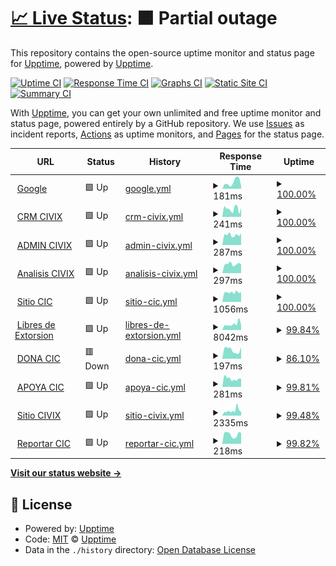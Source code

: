 # [📈 Live Status](https://demo.upptime.js.org): <!--live status--> **🟧 Partial outage**

This repository contains the open-source uptime monitor and status page for [Upptime](https://upptime.js.org), powered by [Upptime](https://github.com/upptime/upptime).

[![Uptime CI](https://github.com/remgi/upptime/workflows/Uptime%20CI/badge.svg)](https://github.com/remgi/upptime/actions?query=workflow%3A%22Uptime+CI%22)
[![Response Time CI](https://github.com/remgi/upptime/workflows/Response%20Time%20CI/badge.svg)](https://github.com/remgi/upptime/actions?query=workflow%3A%22Response+Time+CI%22)
[![Graphs CI](https://github.com/remgi/upptime/workflows/Graphs%20CI/badge.svg)](https://github.com/remgi/upptime/actions?query=workflow%3A%22Graphs+CI%22)
[![Static Site CI](https://github.com/remgi/upptime/workflows/Static%20Site%20CI/badge.svg)](https://github.com/remgi/upptime/actions?query=workflow%3A%22Static+Site+CI%22)
[![Summary CI](https://github.com/remgi/upptime/workflows/Summary%20CI/badge.svg)](https://github.com/remgi/upptime/actions?query=workflow%3A%22Summary+CI%22)

With [Upptime](https://upptime.js.org), you can get your own unlimited and free uptime monitor and status page, powered entirely by a GitHub repository. We use [Issues](https://github.com/upptime/upptime/issues) as incident reports, [Actions](https://github.com/remgi/upptime/actions) as uptime monitors, and [Pages](https://demo.upptime.js.org) for the status page.

<!--start: status pages-->
<!-- This summary is generated by Upptime (https://github.com/upptime/upptime) -->
<!-- Do not edit this manually, your changes will be overwritten -->
<!-- prettier-ignore -->
| URL | Status | History | Response Time | Uptime |
| --- | ------ | ------- | ------------- | ------ |
| <img alt="" src="https://favicons.githubusercontent.com/www.google.com" height="13"> [Google](https://www.google.com) | 🟩 Up | [google.yml](https://github.com/remgi/uptimecic/commits/HEAD/history/google.yml) | <details><summary><img alt="Response time graph" src="./graphs/google/response-time-week.png" height="20"> 181ms</summary><br><a href="https://remgi.github.io/uptimecic/history/google"><img alt="Response time 166" src="https://img.shields.io/endpoint?url=https%3A%2F%2Fraw.githubusercontent.com%2Fremgi%2Fuptimecic%2FHEAD%2Fapi%2Fgoogle%2Fresponse-time.json"></a><br><a href="https://remgi.github.io/uptimecic/history/google"><img alt="24-hour response time 80" src="https://img.shields.io/endpoint?url=https%3A%2F%2Fraw.githubusercontent.com%2Fremgi%2Fuptimecic%2FHEAD%2Fapi%2Fgoogle%2Fresponse-time-day.json"></a><br><a href="https://remgi.github.io/uptimecic/history/google"><img alt="7-day response time 181" src="https://img.shields.io/endpoint?url=https%3A%2F%2Fraw.githubusercontent.com%2Fremgi%2Fuptimecic%2FHEAD%2Fapi%2Fgoogle%2Fresponse-time-week.json"></a><br><a href="https://remgi.github.io/uptimecic/history/google"><img alt="30-day response time 166" src="https://img.shields.io/endpoint?url=https%3A%2F%2Fraw.githubusercontent.com%2Fremgi%2Fuptimecic%2FHEAD%2Fapi%2Fgoogle%2Fresponse-time-month.json"></a><br><a href="https://remgi.github.io/uptimecic/history/google"><img alt="1-year response time 166" src="https://img.shields.io/endpoint?url=https%3A%2F%2Fraw.githubusercontent.com%2Fremgi%2Fuptimecic%2FHEAD%2Fapi%2Fgoogle%2Fresponse-time-year.json"></a></details> | <details><summary><a href="https://remgi.github.io/uptimecic/history/google">100.00%</a></summary><a href="https://remgi.github.io/uptimecic/history/google"><img alt="All-time uptime 100.00%" src="https://img.shields.io/endpoint?url=https%3A%2F%2Fraw.githubusercontent.com%2Fremgi%2Fuptimecic%2FHEAD%2Fapi%2Fgoogle%2Fuptime.json"></a><br><a href="https://remgi.github.io/uptimecic/history/google"><img alt="24-hour uptime 100.00%" src="https://img.shields.io/endpoint?url=https%3A%2F%2Fraw.githubusercontent.com%2Fremgi%2Fuptimecic%2FHEAD%2Fapi%2Fgoogle%2Fuptime-day.json"></a><br><a href="https://remgi.github.io/uptimecic/history/google"><img alt="7-day uptime 100.00%" src="https://img.shields.io/endpoint?url=https%3A%2F%2Fraw.githubusercontent.com%2Fremgi%2Fuptimecic%2FHEAD%2Fapi%2Fgoogle%2Fuptime-week.json"></a><br><a href="https://remgi.github.io/uptimecic/history/google"><img alt="30-day uptime 100.00%" src="https://img.shields.io/endpoint?url=https%3A%2F%2Fraw.githubusercontent.com%2Fremgi%2Fuptimecic%2FHEAD%2Fapi%2Fgoogle%2Fuptime-month.json"></a><br><a href="https://remgi.github.io/uptimecic/history/google"><img alt="1-year uptime 100.00%" src="https://img.shields.io/endpoint?url=https%3A%2F%2Fraw.githubusercontent.com%2Fremgi%2Fuptimecic%2FHEAD%2Fapi%2Fgoogle%2Fuptime-year.json"></a></details>
| <img alt="" src="https://favicons.githubusercontent.com/crm.civix.mx" height="13"> [CRM CIVIX](https://crm.civix.mx) | 🟩 Up | [crm-civix.yml](https://github.com/remgi/uptimecic/commits/HEAD/history/crm-civix.yml) | <details><summary><img alt="Response time graph" src="./graphs/crm-civix/response-time-week.png" height="20"> 241ms</summary><br><a href="https://remgi.github.io/uptimecic/history/crm-civix"><img alt="Response time 248" src="https://img.shields.io/endpoint?url=https%3A%2F%2Fraw.githubusercontent.com%2Fremgi%2Fuptimecic%2FHEAD%2Fapi%2Fcrm-civix%2Fresponse-time.json"></a><br><a href="https://remgi.github.io/uptimecic/history/crm-civix"><img alt="24-hour response time 259" src="https://img.shields.io/endpoint?url=https%3A%2F%2Fraw.githubusercontent.com%2Fremgi%2Fuptimecic%2FHEAD%2Fapi%2Fcrm-civix%2Fresponse-time-day.json"></a><br><a href="https://remgi.github.io/uptimecic/history/crm-civix"><img alt="7-day response time 241" src="https://img.shields.io/endpoint?url=https%3A%2F%2Fraw.githubusercontent.com%2Fremgi%2Fuptimecic%2FHEAD%2Fapi%2Fcrm-civix%2Fresponse-time-week.json"></a><br><a href="https://remgi.github.io/uptimecic/history/crm-civix"><img alt="30-day response time 248" src="https://img.shields.io/endpoint?url=https%3A%2F%2Fraw.githubusercontent.com%2Fremgi%2Fuptimecic%2FHEAD%2Fapi%2Fcrm-civix%2Fresponse-time-month.json"></a><br><a href="https://remgi.github.io/uptimecic/history/crm-civix"><img alt="1-year response time 248" src="https://img.shields.io/endpoint?url=https%3A%2F%2Fraw.githubusercontent.com%2Fremgi%2Fuptimecic%2FHEAD%2Fapi%2Fcrm-civix%2Fresponse-time-year.json"></a></details> | <details><summary><a href="https://remgi.github.io/uptimecic/history/crm-civix">100.00%</a></summary><a href="https://remgi.github.io/uptimecic/history/crm-civix"><img alt="All-time uptime 100.00%" src="https://img.shields.io/endpoint?url=https%3A%2F%2Fraw.githubusercontent.com%2Fremgi%2Fuptimecic%2FHEAD%2Fapi%2Fcrm-civix%2Fuptime.json"></a><br><a href="https://remgi.github.io/uptimecic/history/crm-civix"><img alt="24-hour uptime 100.00%" src="https://img.shields.io/endpoint?url=https%3A%2F%2Fraw.githubusercontent.com%2Fremgi%2Fuptimecic%2FHEAD%2Fapi%2Fcrm-civix%2Fuptime-day.json"></a><br><a href="https://remgi.github.io/uptimecic/history/crm-civix"><img alt="7-day uptime 100.00%" src="https://img.shields.io/endpoint?url=https%3A%2F%2Fraw.githubusercontent.com%2Fremgi%2Fuptimecic%2FHEAD%2Fapi%2Fcrm-civix%2Fuptime-week.json"></a><br><a href="https://remgi.github.io/uptimecic/history/crm-civix"><img alt="30-day uptime 100.00%" src="https://img.shields.io/endpoint?url=https%3A%2F%2Fraw.githubusercontent.com%2Fremgi%2Fuptimecic%2FHEAD%2Fapi%2Fcrm-civix%2Fuptime-month.json"></a><br><a href="https://remgi.github.io/uptimecic/history/crm-civix"><img alt="1-year uptime 100.00%" src="https://img.shields.io/endpoint?url=https%3A%2F%2Fraw.githubusercontent.com%2Fremgi%2Fuptimecic%2FHEAD%2Fapi%2Fcrm-civix%2Fuptime-year.json"></a></details>
| <img alt="" src="https://favicons.githubusercontent.com/admin.civix.mx" height="13"> [ADMIN CIVIX](https://admin.civix.mx) | 🟩 Up | [admin-civix.yml](https://github.com/remgi/uptimecic/commits/HEAD/history/admin-civix.yml) | <details><summary><img alt="Response time graph" src="./graphs/admin-civix/response-time-week.png" height="20"> 287ms</summary><br><a href="https://remgi.github.io/uptimecic/history/admin-civix"><img alt="Response time 275" src="https://img.shields.io/endpoint?url=https%3A%2F%2Fraw.githubusercontent.com%2Fremgi%2Fuptimecic%2FHEAD%2Fapi%2Fadmin-civix%2Fresponse-time.json"></a><br><a href="https://remgi.github.io/uptimecic/history/admin-civix"><img alt="24-hour response time 367" src="https://img.shields.io/endpoint?url=https%3A%2F%2Fraw.githubusercontent.com%2Fremgi%2Fuptimecic%2FHEAD%2Fapi%2Fadmin-civix%2Fresponse-time-day.json"></a><br><a href="https://remgi.github.io/uptimecic/history/admin-civix"><img alt="7-day response time 287" src="https://img.shields.io/endpoint?url=https%3A%2F%2Fraw.githubusercontent.com%2Fremgi%2Fuptimecic%2FHEAD%2Fapi%2Fadmin-civix%2Fresponse-time-week.json"></a><br><a href="https://remgi.github.io/uptimecic/history/admin-civix"><img alt="30-day response time 275" src="https://img.shields.io/endpoint?url=https%3A%2F%2Fraw.githubusercontent.com%2Fremgi%2Fuptimecic%2FHEAD%2Fapi%2Fadmin-civix%2Fresponse-time-month.json"></a><br><a href="https://remgi.github.io/uptimecic/history/admin-civix"><img alt="1-year response time 275" src="https://img.shields.io/endpoint?url=https%3A%2F%2Fraw.githubusercontent.com%2Fremgi%2Fuptimecic%2FHEAD%2Fapi%2Fadmin-civix%2Fresponse-time-year.json"></a></details> | <details><summary><a href="https://remgi.github.io/uptimecic/history/admin-civix">100.00%</a></summary><a href="https://remgi.github.io/uptimecic/history/admin-civix"><img alt="All-time uptime 100.00%" src="https://img.shields.io/endpoint?url=https%3A%2F%2Fraw.githubusercontent.com%2Fremgi%2Fuptimecic%2FHEAD%2Fapi%2Fadmin-civix%2Fuptime.json"></a><br><a href="https://remgi.github.io/uptimecic/history/admin-civix"><img alt="24-hour uptime 100.00%" src="https://img.shields.io/endpoint?url=https%3A%2F%2Fraw.githubusercontent.com%2Fremgi%2Fuptimecic%2FHEAD%2Fapi%2Fadmin-civix%2Fuptime-day.json"></a><br><a href="https://remgi.github.io/uptimecic/history/admin-civix"><img alt="7-day uptime 100.00%" src="https://img.shields.io/endpoint?url=https%3A%2F%2Fraw.githubusercontent.com%2Fremgi%2Fuptimecic%2FHEAD%2Fapi%2Fadmin-civix%2Fuptime-week.json"></a><br><a href="https://remgi.github.io/uptimecic/history/admin-civix"><img alt="30-day uptime 100.00%" src="https://img.shields.io/endpoint?url=https%3A%2F%2Fraw.githubusercontent.com%2Fremgi%2Fuptimecic%2FHEAD%2Fapi%2Fadmin-civix%2Fuptime-month.json"></a><br><a href="https://remgi.github.io/uptimecic/history/admin-civix"><img alt="1-year uptime 100.00%" src="https://img.shields.io/endpoint?url=https%3A%2F%2Fraw.githubusercontent.com%2Fremgi%2Fuptimecic%2FHEAD%2Fapi%2Fadmin-civix%2Fuptime-year.json"></a></details>
| <img alt="" src="https://favicons.githubusercontent.com/analisis.civix.mx" height="13"> [Analisis CIVIX](https://analisis.civix.mx) | 🟩 Up | [analisis-civix.yml](https://github.com/remgi/uptimecic/commits/HEAD/history/analisis-civix.yml) | <details><summary><img alt="Response time graph" src="./graphs/analisis-civix/response-time-week.png" height="20"> 297ms</summary><br><a href="https://remgi.github.io/uptimecic/history/analisis-civix"><img alt="Response time 286" src="https://img.shields.io/endpoint?url=https%3A%2F%2Fraw.githubusercontent.com%2Fremgi%2Fuptimecic%2FHEAD%2Fapi%2Fanalisis-civix%2Fresponse-time.json"></a><br><a href="https://remgi.github.io/uptimecic/history/analisis-civix"><img alt="24-hour response time 369" src="https://img.shields.io/endpoint?url=https%3A%2F%2Fraw.githubusercontent.com%2Fremgi%2Fuptimecic%2FHEAD%2Fapi%2Fanalisis-civix%2Fresponse-time-day.json"></a><br><a href="https://remgi.github.io/uptimecic/history/analisis-civix"><img alt="7-day response time 297" src="https://img.shields.io/endpoint?url=https%3A%2F%2Fraw.githubusercontent.com%2Fremgi%2Fuptimecic%2FHEAD%2Fapi%2Fanalisis-civix%2Fresponse-time-week.json"></a><br><a href="https://remgi.github.io/uptimecic/history/analisis-civix"><img alt="30-day response time 286" src="https://img.shields.io/endpoint?url=https%3A%2F%2Fraw.githubusercontent.com%2Fremgi%2Fuptimecic%2FHEAD%2Fapi%2Fanalisis-civix%2Fresponse-time-month.json"></a><br><a href="https://remgi.github.io/uptimecic/history/analisis-civix"><img alt="1-year response time 286" src="https://img.shields.io/endpoint?url=https%3A%2F%2Fraw.githubusercontent.com%2Fremgi%2Fuptimecic%2FHEAD%2Fapi%2Fanalisis-civix%2Fresponse-time-year.json"></a></details> | <details><summary><a href="https://remgi.github.io/uptimecic/history/analisis-civix">100.00%</a></summary><a href="https://remgi.github.io/uptimecic/history/analisis-civix"><img alt="All-time uptime 100.00%" src="https://img.shields.io/endpoint?url=https%3A%2F%2Fraw.githubusercontent.com%2Fremgi%2Fuptimecic%2FHEAD%2Fapi%2Fanalisis-civix%2Fuptime.json"></a><br><a href="https://remgi.github.io/uptimecic/history/analisis-civix"><img alt="24-hour uptime 100.00%" src="https://img.shields.io/endpoint?url=https%3A%2F%2Fraw.githubusercontent.com%2Fremgi%2Fuptimecic%2FHEAD%2Fapi%2Fanalisis-civix%2Fuptime-day.json"></a><br><a href="https://remgi.github.io/uptimecic/history/analisis-civix"><img alt="7-day uptime 100.00%" src="https://img.shields.io/endpoint?url=https%3A%2F%2Fraw.githubusercontent.com%2Fremgi%2Fuptimecic%2FHEAD%2Fapi%2Fanalisis-civix%2Fuptime-week.json"></a><br><a href="https://remgi.github.io/uptimecic/history/analisis-civix"><img alt="30-day uptime 100.00%" src="https://img.shields.io/endpoint?url=https%3A%2F%2Fraw.githubusercontent.com%2Fremgi%2Fuptimecic%2FHEAD%2Fapi%2Fanalisis-civix%2Fuptime-month.json"></a><br><a href="https://remgi.github.io/uptimecic/history/analisis-civix"><img alt="1-year uptime 100.00%" src="https://img.shields.io/endpoint?url=https%3A%2F%2Fraw.githubusercontent.com%2Fremgi%2Fuptimecic%2FHEAD%2Fapi%2Fanalisis-civix%2Fuptime-year.json"></a></details>
| <img alt="" src="https://favicons.githubusercontent.com/cic.mx" height="13"> [Sitio CIC](https://cic.mx) | 🟩 Up | [sitio-cic.yml](https://github.com/remgi/uptimecic/commits/HEAD/history/sitio-cic.yml) | <details><summary><img alt="Response time graph" src="./graphs/sitio-cic/response-time-week.png" height="20"> 1056ms</summary><br><a href="https://remgi.github.io/uptimecic/history/sitio-cic"><img alt="Response time 1052" src="https://img.shields.io/endpoint?url=https%3A%2F%2Fraw.githubusercontent.com%2Fremgi%2Fuptimecic%2FHEAD%2Fapi%2Fsitio-cic%2Fresponse-time.json"></a><br><a href="https://remgi.github.io/uptimecic/history/sitio-cic"><img alt="24-hour response time 1124" src="https://img.shields.io/endpoint?url=https%3A%2F%2Fraw.githubusercontent.com%2Fremgi%2Fuptimecic%2FHEAD%2Fapi%2Fsitio-cic%2Fresponse-time-day.json"></a><br><a href="https://remgi.github.io/uptimecic/history/sitio-cic"><img alt="7-day response time 1056" src="https://img.shields.io/endpoint?url=https%3A%2F%2Fraw.githubusercontent.com%2Fremgi%2Fuptimecic%2FHEAD%2Fapi%2Fsitio-cic%2Fresponse-time-week.json"></a><br><a href="https://remgi.github.io/uptimecic/history/sitio-cic"><img alt="30-day response time 1052" src="https://img.shields.io/endpoint?url=https%3A%2F%2Fraw.githubusercontent.com%2Fremgi%2Fuptimecic%2FHEAD%2Fapi%2Fsitio-cic%2Fresponse-time-month.json"></a><br><a href="https://remgi.github.io/uptimecic/history/sitio-cic"><img alt="1-year response time 1052" src="https://img.shields.io/endpoint?url=https%3A%2F%2Fraw.githubusercontent.com%2Fremgi%2Fuptimecic%2FHEAD%2Fapi%2Fsitio-cic%2Fresponse-time-year.json"></a></details> | <details><summary><a href="https://remgi.github.io/uptimecic/history/sitio-cic">100.00%</a></summary><a href="https://remgi.github.io/uptimecic/history/sitio-cic"><img alt="All-time uptime 96.47%" src="https://img.shields.io/endpoint?url=https%3A%2F%2Fraw.githubusercontent.com%2Fremgi%2Fuptimecic%2FHEAD%2Fapi%2Fsitio-cic%2Fuptime.json"></a><br><a href="https://remgi.github.io/uptimecic/history/sitio-cic"><img alt="24-hour uptime 100.00%" src="https://img.shields.io/endpoint?url=https%3A%2F%2Fraw.githubusercontent.com%2Fremgi%2Fuptimecic%2FHEAD%2Fapi%2Fsitio-cic%2Fuptime-day.json"></a><br><a href="https://remgi.github.io/uptimecic/history/sitio-cic"><img alt="7-day uptime 100.00%" src="https://img.shields.io/endpoint?url=https%3A%2F%2Fraw.githubusercontent.com%2Fremgi%2Fuptimecic%2FHEAD%2Fapi%2Fsitio-cic%2Fuptime-week.json"></a><br><a href="https://remgi.github.io/uptimecic/history/sitio-cic"><img alt="30-day uptime 96.47%" src="https://img.shields.io/endpoint?url=https%3A%2F%2Fraw.githubusercontent.com%2Fremgi%2Fuptimecic%2FHEAD%2Fapi%2Fsitio-cic%2Fuptime-month.json"></a><br><a href="https://remgi.github.io/uptimecic/history/sitio-cic"><img alt="1-year uptime 96.47%" src="https://img.shields.io/endpoint?url=https%3A%2F%2Fraw.githubusercontent.com%2Fremgi%2Fuptimecic%2FHEAD%2Fapi%2Fsitio-cic%2Fuptime-year.json"></a></details>
| <img alt="" src="https://favicons.githubusercontent.com/libresdeextorsion.mx" height="13"> [Libres de Extorsion](https://libresdeextorsion.mx) | 🟩 Up | [libres-de-extorsion.yml](https://github.com/remgi/uptimecic/commits/HEAD/history/libres-de-extorsion.yml) | <details><summary><img alt="Response time graph" src="./graphs/libres-de-extorsion/response-time-week.png" height="20"> 8042ms</summary><br><a href="https://remgi.github.io/uptimecic/history/libres-de-extorsion"><img alt="Response time 7067" src="https://img.shields.io/endpoint?url=https%3A%2F%2Fraw.githubusercontent.com%2Fremgi%2Fuptimecic%2FHEAD%2Fapi%2Flibres-de-extorsion%2Fresponse-time.json"></a><br><a href="https://remgi.github.io/uptimecic/history/libres-de-extorsion"><img alt="24-hour response time 6451" src="https://img.shields.io/endpoint?url=https%3A%2F%2Fraw.githubusercontent.com%2Fremgi%2Fuptimecic%2FHEAD%2Fapi%2Flibres-de-extorsion%2Fresponse-time-day.json"></a><br><a href="https://remgi.github.io/uptimecic/history/libres-de-extorsion"><img alt="7-day response time 8042" src="https://img.shields.io/endpoint?url=https%3A%2F%2Fraw.githubusercontent.com%2Fremgi%2Fuptimecic%2FHEAD%2Fapi%2Flibres-de-extorsion%2Fresponse-time-week.json"></a><br><a href="https://remgi.github.io/uptimecic/history/libres-de-extorsion"><img alt="30-day response time 7067" src="https://img.shields.io/endpoint?url=https%3A%2F%2Fraw.githubusercontent.com%2Fremgi%2Fuptimecic%2FHEAD%2Fapi%2Flibres-de-extorsion%2Fresponse-time-month.json"></a><br><a href="https://remgi.github.io/uptimecic/history/libres-de-extorsion"><img alt="1-year response time 7067" src="https://img.shields.io/endpoint?url=https%3A%2F%2Fraw.githubusercontent.com%2Fremgi%2Fuptimecic%2FHEAD%2Fapi%2Flibres-de-extorsion%2Fresponse-time-year.json"></a></details> | <details><summary><a href="https://remgi.github.io/uptimecic/history/libres-de-extorsion">99.84%</a></summary><a href="https://remgi.github.io/uptimecic/history/libres-de-extorsion"><img alt="All-time uptime 96.42%" src="https://img.shields.io/endpoint?url=https%3A%2F%2Fraw.githubusercontent.com%2Fremgi%2Fuptimecic%2FHEAD%2Fapi%2Flibres-de-extorsion%2Fuptime.json"></a><br><a href="https://remgi.github.io/uptimecic/history/libres-de-extorsion"><img alt="24-hour uptime 100.00%" src="https://img.shields.io/endpoint?url=https%3A%2F%2Fraw.githubusercontent.com%2Fremgi%2Fuptimecic%2FHEAD%2Fapi%2Flibres-de-extorsion%2Fuptime-day.json"></a><br><a href="https://remgi.github.io/uptimecic/history/libres-de-extorsion"><img alt="7-day uptime 99.84%" src="https://img.shields.io/endpoint?url=https%3A%2F%2Fraw.githubusercontent.com%2Fremgi%2Fuptimecic%2FHEAD%2Fapi%2Flibres-de-extorsion%2Fuptime-week.json"></a><br><a href="https://remgi.github.io/uptimecic/history/libres-de-extorsion"><img alt="30-day uptime 96.42%" src="https://img.shields.io/endpoint?url=https%3A%2F%2Fraw.githubusercontent.com%2Fremgi%2Fuptimecic%2FHEAD%2Fapi%2Flibres-de-extorsion%2Fuptime-month.json"></a><br><a href="https://remgi.github.io/uptimecic/history/libres-de-extorsion"><img alt="1-year uptime 96.42%" src="https://img.shields.io/endpoint?url=https%3A%2F%2Fraw.githubusercontent.com%2Fremgi%2Fuptimecic%2FHEAD%2Fapi%2Flibres-de-extorsion%2Fuptime-year.json"></a></details>
| <img alt="" src="https://favicons.githubusercontent.com/dona.cic.mx" height="13"> [DONA CIC](https://dona.cic.mx) | 🟥 Down | [dona-cic.yml](https://github.com/remgi/uptimecic/commits/HEAD/history/dona-cic.yml) | <details><summary><img alt="Response time graph" src="./graphs/dona-cic/response-time-week.png" height="20"> 197ms</summary><br><a href="https://remgi.github.io/uptimecic/history/dona-cic"><img alt="Response time 247" src="https://img.shields.io/endpoint?url=https%3A%2F%2Fraw.githubusercontent.com%2Fremgi%2Fuptimecic%2FHEAD%2Fapi%2Fdona-cic%2Fresponse-time.json"></a><br><a href="https://remgi.github.io/uptimecic/history/dona-cic"><img alt="24-hour response time 0" src="https://img.shields.io/endpoint?url=https%3A%2F%2Fraw.githubusercontent.com%2Fremgi%2Fuptimecic%2FHEAD%2Fapi%2Fdona-cic%2Fresponse-time-day.json"></a><br><a href="https://remgi.github.io/uptimecic/history/dona-cic"><img alt="7-day response time 197" src="https://img.shields.io/endpoint?url=https%3A%2F%2Fraw.githubusercontent.com%2Fremgi%2Fuptimecic%2FHEAD%2Fapi%2Fdona-cic%2Fresponse-time-week.json"></a><br><a href="https://remgi.github.io/uptimecic/history/dona-cic"><img alt="30-day response time 247" src="https://img.shields.io/endpoint?url=https%3A%2F%2Fraw.githubusercontent.com%2Fremgi%2Fuptimecic%2FHEAD%2Fapi%2Fdona-cic%2Fresponse-time-month.json"></a><br><a href="https://remgi.github.io/uptimecic/history/dona-cic"><img alt="1-year response time 247" src="https://img.shields.io/endpoint?url=https%3A%2F%2Fraw.githubusercontent.com%2Fremgi%2Fuptimecic%2FHEAD%2Fapi%2Fdona-cic%2Fresponse-time-year.json"></a></details> | <details><summary><a href="https://remgi.github.io/uptimecic/history/dona-cic">86.10%</a></summary><a href="https://remgi.github.io/uptimecic/history/dona-cic"><img alt="All-time uptime 93.89%" src="https://img.shields.io/endpoint?url=https%3A%2F%2Fraw.githubusercontent.com%2Fremgi%2Fuptimecic%2FHEAD%2Fapi%2Fdona-cic%2Fuptime.json"></a><br><a href="https://remgi.github.io/uptimecic/history/dona-cic"><img alt="24-hour uptime 2.72%" src="https://img.shields.io/endpoint?url=https%3A%2F%2Fraw.githubusercontent.com%2Fremgi%2Fuptimecic%2FHEAD%2Fapi%2Fdona-cic%2Fuptime-day.json"></a><br><a href="https://remgi.github.io/uptimecic/history/dona-cic"><img alt="7-day uptime 86.10%" src="https://img.shields.io/endpoint?url=https%3A%2F%2Fraw.githubusercontent.com%2Fremgi%2Fuptimecic%2FHEAD%2Fapi%2Fdona-cic%2Fuptime-week.json"></a><br><a href="https://remgi.github.io/uptimecic/history/dona-cic"><img alt="30-day uptime 93.89%" src="https://img.shields.io/endpoint?url=https%3A%2F%2Fraw.githubusercontent.com%2Fremgi%2Fuptimecic%2FHEAD%2Fapi%2Fdona-cic%2Fuptime-month.json"></a><br><a href="https://remgi.github.io/uptimecic/history/dona-cic"><img alt="1-year uptime 93.89%" src="https://img.shields.io/endpoint?url=https%3A%2F%2Fraw.githubusercontent.com%2Fremgi%2Fuptimecic%2FHEAD%2Fapi%2Fdona-cic%2Fuptime-year.json"></a></details>
| <img alt="" src="https://favicons.githubusercontent.com/apoya.cic.mx" height="13"> [APOYA CIC](https://apoya.cic.mx) | 🟩 Up | [apoya-cic.yml](https://github.com/remgi/uptimecic/commits/HEAD/history/apoya-cic.yml) | <details><summary><img alt="Response time graph" src="./graphs/apoya-cic/response-time-week.png" height="20"> 281ms</summary><br><a href="https://remgi.github.io/uptimecic/history/apoya-cic"><img alt="Response time 287" src="https://img.shields.io/endpoint?url=https%3A%2F%2Fraw.githubusercontent.com%2Fremgi%2Fuptimecic%2FHEAD%2Fapi%2Fapoya-cic%2Fresponse-time.json"></a><br><a href="https://remgi.github.io/uptimecic/history/apoya-cic"><img alt="24-hour response time 351" src="https://img.shields.io/endpoint?url=https%3A%2F%2Fraw.githubusercontent.com%2Fremgi%2Fuptimecic%2FHEAD%2Fapi%2Fapoya-cic%2Fresponse-time-day.json"></a><br><a href="https://remgi.github.io/uptimecic/history/apoya-cic"><img alt="7-day response time 281" src="https://img.shields.io/endpoint?url=https%3A%2F%2Fraw.githubusercontent.com%2Fremgi%2Fuptimecic%2FHEAD%2Fapi%2Fapoya-cic%2Fresponse-time-week.json"></a><br><a href="https://remgi.github.io/uptimecic/history/apoya-cic"><img alt="30-day response time 287" src="https://img.shields.io/endpoint?url=https%3A%2F%2Fraw.githubusercontent.com%2Fremgi%2Fuptimecic%2FHEAD%2Fapi%2Fapoya-cic%2Fresponse-time-month.json"></a><br><a href="https://remgi.github.io/uptimecic/history/apoya-cic"><img alt="1-year response time 287" src="https://img.shields.io/endpoint?url=https%3A%2F%2Fraw.githubusercontent.com%2Fremgi%2Fuptimecic%2FHEAD%2Fapi%2Fapoya-cic%2Fresponse-time-year.json"></a></details> | <details><summary><a href="https://remgi.github.io/uptimecic/history/apoya-cic">99.81%</a></summary><a href="https://remgi.github.io/uptimecic/history/apoya-cic"><img alt="All-time uptime 99.84%" src="https://img.shields.io/endpoint?url=https%3A%2F%2Fraw.githubusercontent.com%2Fremgi%2Fuptimecic%2FHEAD%2Fapi%2Fapoya-cic%2Fuptime.json"></a><br><a href="https://remgi.github.io/uptimecic/history/apoya-cic"><img alt="24-hour uptime 100.00%" src="https://img.shields.io/endpoint?url=https%3A%2F%2Fraw.githubusercontent.com%2Fremgi%2Fuptimecic%2FHEAD%2Fapi%2Fapoya-cic%2Fuptime-day.json"></a><br><a href="https://remgi.github.io/uptimecic/history/apoya-cic"><img alt="7-day uptime 99.81%" src="https://img.shields.io/endpoint?url=https%3A%2F%2Fraw.githubusercontent.com%2Fremgi%2Fuptimecic%2FHEAD%2Fapi%2Fapoya-cic%2Fuptime-week.json"></a><br><a href="https://remgi.github.io/uptimecic/history/apoya-cic"><img alt="30-day uptime 99.84%" src="https://img.shields.io/endpoint?url=https%3A%2F%2Fraw.githubusercontent.com%2Fremgi%2Fuptimecic%2FHEAD%2Fapi%2Fapoya-cic%2Fuptime-month.json"></a><br><a href="https://remgi.github.io/uptimecic/history/apoya-cic"><img alt="1-year uptime 99.84%" src="https://img.shields.io/endpoint?url=https%3A%2F%2Fraw.githubusercontent.com%2Fremgi%2Fuptimecic%2FHEAD%2Fapi%2Fapoya-cic%2Fuptime-year.json"></a></details>
| <img alt="" src="https://favicons.githubusercontent.com/civix.mx" height="13"> [Sitio CIVIX](https://civix.mx/home/) | 🟩 Up | [sitio-civix.yml](https://github.com/remgi/uptimecic/commits/HEAD/history/sitio-civix.yml) | <details><summary><img alt="Response time graph" src="./graphs/sitio-civix/response-time-week.png" height="20"> 2335ms</summary><br><a href="https://remgi.github.io/uptimecic/history/sitio-civix"><img alt="Response time 2799" src="https://img.shields.io/endpoint?url=https%3A%2F%2Fraw.githubusercontent.com%2Fremgi%2Fuptimecic%2FHEAD%2Fapi%2Fsitio-civix%2Fresponse-time.json"></a><br><a href="https://remgi.github.io/uptimecic/history/sitio-civix"><img alt="24-hour response time 1699" src="https://img.shields.io/endpoint?url=https%3A%2F%2Fraw.githubusercontent.com%2Fremgi%2Fuptimecic%2FHEAD%2Fapi%2Fsitio-civix%2Fresponse-time-day.json"></a><br><a href="https://remgi.github.io/uptimecic/history/sitio-civix"><img alt="7-day response time 2335" src="https://img.shields.io/endpoint?url=https%3A%2F%2Fraw.githubusercontent.com%2Fremgi%2Fuptimecic%2FHEAD%2Fapi%2Fsitio-civix%2Fresponse-time-week.json"></a><br><a href="https://remgi.github.io/uptimecic/history/sitio-civix"><img alt="30-day response time 2799" src="https://img.shields.io/endpoint?url=https%3A%2F%2Fraw.githubusercontent.com%2Fremgi%2Fuptimecic%2FHEAD%2Fapi%2Fsitio-civix%2Fresponse-time-month.json"></a><br><a href="https://remgi.github.io/uptimecic/history/sitio-civix"><img alt="1-year response time 2799" src="https://img.shields.io/endpoint?url=https%3A%2F%2Fraw.githubusercontent.com%2Fremgi%2Fuptimecic%2FHEAD%2Fapi%2Fsitio-civix%2Fresponse-time-year.json"></a></details> | <details><summary><a href="https://remgi.github.io/uptimecic/history/sitio-civix">99.48%</a></summary><a href="https://remgi.github.io/uptimecic/history/sitio-civix"><img alt="All-time uptime 99.69%" src="https://img.shields.io/endpoint?url=https%3A%2F%2Fraw.githubusercontent.com%2Fremgi%2Fuptimecic%2FHEAD%2Fapi%2Fsitio-civix%2Fuptime.json"></a><br><a href="https://remgi.github.io/uptimecic/history/sitio-civix"><img alt="24-hour uptime 100.00%" src="https://img.shields.io/endpoint?url=https%3A%2F%2Fraw.githubusercontent.com%2Fremgi%2Fuptimecic%2FHEAD%2Fapi%2Fsitio-civix%2Fuptime-day.json"></a><br><a href="https://remgi.github.io/uptimecic/history/sitio-civix"><img alt="7-day uptime 99.48%" src="https://img.shields.io/endpoint?url=https%3A%2F%2Fraw.githubusercontent.com%2Fremgi%2Fuptimecic%2FHEAD%2Fapi%2Fsitio-civix%2Fuptime-week.json"></a><br><a href="https://remgi.github.io/uptimecic/history/sitio-civix"><img alt="30-day uptime 99.69%" src="https://img.shields.io/endpoint?url=https%3A%2F%2Fraw.githubusercontent.com%2Fremgi%2Fuptimecic%2FHEAD%2Fapi%2Fsitio-civix%2Fuptime-month.json"></a><br><a href="https://remgi.github.io/uptimecic/history/sitio-civix"><img alt="1-year uptime 99.69%" src="https://img.shields.io/endpoint?url=https%3A%2F%2Fraw.githubusercontent.com%2Fremgi%2Fuptimecic%2FHEAD%2Fapi%2Fsitio-civix%2Fuptime-year.json"></a></details>
| <img alt="" src="https://favicons.githubusercontent.com/reportar.cic.mx" height="13"> [Reportar CIC](https://reportar.cic.mx) | 🟩 Up | [reportar-cic.yml](https://github.com/remgi/uptimecic/commits/HEAD/history/reportar-cic.yml) | <details><summary><img alt="Response time graph" src="./graphs/reportar-cic/response-time-week.png" height="20"> 218ms</summary><br><a href="https://remgi.github.io/uptimecic/history/reportar-cic"><img alt="Response time 228" src="https://img.shields.io/endpoint?url=https%3A%2F%2Fraw.githubusercontent.com%2Fremgi%2Fuptimecic%2FHEAD%2Fapi%2Freportar-cic%2Fresponse-time.json"></a><br><a href="https://remgi.github.io/uptimecic/history/reportar-cic"><img alt="24-hour response time 257" src="https://img.shields.io/endpoint?url=https%3A%2F%2Fraw.githubusercontent.com%2Fremgi%2Fuptimecic%2FHEAD%2Fapi%2Freportar-cic%2Fresponse-time-day.json"></a><br><a href="https://remgi.github.io/uptimecic/history/reportar-cic"><img alt="7-day response time 218" src="https://img.shields.io/endpoint?url=https%3A%2F%2Fraw.githubusercontent.com%2Fremgi%2Fuptimecic%2FHEAD%2Fapi%2Freportar-cic%2Fresponse-time-week.json"></a><br><a href="https://remgi.github.io/uptimecic/history/reportar-cic"><img alt="30-day response time 228" src="https://img.shields.io/endpoint?url=https%3A%2F%2Fraw.githubusercontent.com%2Fremgi%2Fuptimecic%2FHEAD%2Fapi%2Freportar-cic%2Fresponse-time-month.json"></a><br><a href="https://remgi.github.io/uptimecic/history/reportar-cic"><img alt="1-year response time 228" src="https://img.shields.io/endpoint?url=https%3A%2F%2Fraw.githubusercontent.com%2Fremgi%2Fuptimecic%2FHEAD%2Fapi%2Freportar-cic%2Fresponse-time-year.json"></a></details> | <details><summary><a href="https://remgi.github.io/uptimecic/history/reportar-cic">99.82%</a></summary><a href="https://remgi.github.io/uptimecic/history/reportar-cic"><img alt="All-time uptime 99.92%" src="https://img.shields.io/endpoint?url=https%3A%2F%2Fraw.githubusercontent.com%2Fremgi%2Fuptimecic%2FHEAD%2Fapi%2Freportar-cic%2Fuptime.json"></a><br><a href="https://remgi.github.io/uptimecic/history/reportar-cic"><img alt="24-hour uptime 100.00%" src="https://img.shields.io/endpoint?url=https%3A%2F%2Fraw.githubusercontent.com%2Fremgi%2Fuptimecic%2FHEAD%2Fapi%2Freportar-cic%2Fuptime-day.json"></a><br><a href="https://remgi.github.io/uptimecic/history/reportar-cic"><img alt="7-day uptime 99.82%" src="https://img.shields.io/endpoint?url=https%3A%2F%2Fraw.githubusercontent.com%2Fremgi%2Fuptimecic%2FHEAD%2Fapi%2Freportar-cic%2Fuptime-week.json"></a><br><a href="https://remgi.github.io/uptimecic/history/reportar-cic"><img alt="30-day uptime 99.92%" src="https://img.shields.io/endpoint?url=https%3A%2F%2Fraw.githubusercontent.com%2Fremgi%2Fuptimecic%2FHEAD%2Fapi%2Freportar-cic%2Fuptime-month.json"></a><br><a href="https://remgi.github.io/uptimecic/history/reportar-cic"><img alt="1-year uptime 99.92%" src="https://img.shields.io/endpoint?url=https%3A%2F%2Fraw.githubusercontent.com%2Fremgi%2Fuptimecic%2FHEAD%2Fapi%2Freportar-cic%2Fuptime-year.json"></a></details>

<!--end: status pages-->

[**Visit our status website →**](https://demo.upptime.js.org)

## 📄 License

- Powered by: [Upptime](https://github.com/upptime/upptime)
- Code: [MIT](./LICENSE) © [Upptime](https://upptime.js.org)
- Data in the `./history` directory: [Open Database License](https://opendatacommons.org/licenses/odbl/1-0/)
